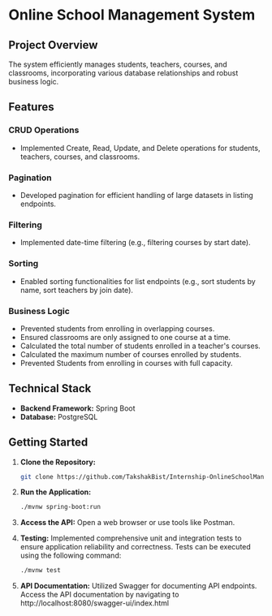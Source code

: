# Online School Management System

## Project Overview

 The system efficiently manages students, teachers, courses, and classrooms, incorporating various database relationships and robust business logic. 

## Features

### CRUD Operations

- Implemented Create, Read, Update, and Delete operations for students, teachers, courses, and classrooms.

### Pagination

- Developed pagination for efficient handling of large datasets in listing endpoints.

### Filtering

- Implemented date-time filtering (e.g., filtering courses by start date).

### Sorting

- Enabled sorting functionalities for list endpoints (e.g., sort students by name, sort teachers by join date).

### Business Logic

- Prevented students from enrolling in overlapping courses.
- Ensured classrooms are only assigned to one course at a time.
- Calculated the total number of students enrolled in a teacher's courses.
- Calculated the maximum number of courses enrolled by students.
- Prevented Students from enrolling in courses with full capacity.

## Technical Stack

- **Backend Framework:** Spring Boot
- **Database:** PostgreSQL

## Getting Started

1. **Clone the Repository:**
   ```bash
   git clone https://github.com/TakshakBist/Internship-OnlineSchoolManagementSystem-Backend.git
   ```
2. **Run the Application:**
    ```bash
   ./mvnw spring-boot:run
   ```
3. **Access the API:**
   Open a web browser or use tools like Postman.

4. **Testing:**
   Implemented comprehensive unit and integration tests to ensure application reliability and correctness.
   Tests can be executed using the following command:
   ```bash
   ./mvnw test
   ``` 

5. **API Documentation:**
   Utilized Swagger for documenting API endpoints. Access the API documentation by navigating to http://localhost:8080/swagger-ui/index.html


   